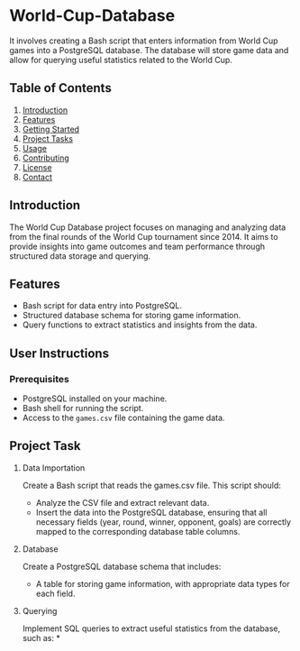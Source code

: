 # World-Cup-Database
 It involves creating a Bash script that enters information from World Cup games into a PostgreSQL database. 
 The database will store game data and allow for querying useful statistics related to the World Cup.

## Table of Contents

1. [Introduction](#introduction)
2. [Features](#features)
3. [Getting Started](#getting-started)
4. [Project Tasks](#project-tasks)
5. [Usage](#usage)
6. [Contributing](#contributing)
7. [License](#license)
8. [Contact](#contact)

## Introduction

The World Cup Database project focuses on managing and analyzing data from the final rounds of the World Cup tournament since 2014. It aims to provide insights into game outcomes and team performance through structured data storage and querying. 

## Features

- Bash script for data entry into PostgreSQL.
- Structured database schema for storing game information.
- Query functions to extract statistics and insights from the data.

 ## User Instructions

### Prerequisites

- PostgreSQL installed on your machine.
- Bash shell for running the script.
- Access to the `games.csv` file containing the game data.

   
## Project Task
1. Data Importation
   
   Create a Bash script that reads the games.csv file. This script should:
   * Analyze the CSV file and extract relevant data.
   * Insert the data into the PostgreSQL database, ensuring that all necessary fields (year, round, winner, opponent, goals) are correctly mapped to the corresponding database table columns.
2. Database

   Create a PostgreSQL database schema that includes:
   * A table for storing game information, with appropriate data types for each field.
3. Querying

   Implement SQL queries to extract useful statistics from the database, such as:
   *


   
